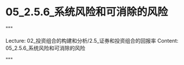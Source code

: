 # 05_2.5.6_系统风险和可消除的风险

"""

Lecture: 02_投资组合的构建和分析/2.5_证券和投资组合的回报率
Content: 05_2.5.6_系统风险和可消除的风险

"""

